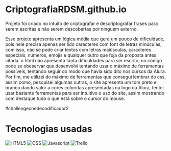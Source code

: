 # CriptografiaRDSM.github.io

Projeto foi criado no intuito de criptografar e descriptografar frases para serem escritas e não serem descobertas por ninguém externo.

Esse projeto apresenta um lógica média que gera um pouco de dificuldade, pois nele precisa apenas ser lido caracteres com font de letras minúculas, com isso, não se pode
criar textos com letras maiúsculas, caracteres especiais, números, emojis e qualquer outro que fuja da proposta antes citada. o html não apresenta tanta dificuldades
para ser escrito, no código pode se obeservar que desenvolvi tentando usar o máximo de ferramentas possíveis, tentando seguir do modo que havia sido dito nos cursos da
Alura. Por fim, me utilizei do máximo de ferramentas que consegui lembrar do css, assim como, pesquisei algumas outras, o site apresenta um tom preto e branco
dando valor a cores coloridas apresentadas na logo da Alura, tentei usar bastante ferramentas para ser intuitivo o uso do site, assim mostrando com destaque tudo
o que está sobre o cursor do mouse.

#challengeonedecodificador2


# Tecnologias usadas #

![HTML5](https://img.shields.io/badge/HTML-239120?style=for-the-badge&logo=html5&logoColor=white)
![CSS](https://img.shields.io/badge/CSS-239120?&style=for-the-badge&logo=css3&logoColor=white)
![Javascript](https://img.shields.io/badge/JavaScript-F7DF1E?style=for-the-badge&logo=javascript&logoColor=black)
![Trello](https://img.shields.io/badge/Trello-0052CC?style=for-the-badge&logo=trello&logoColor=white)
